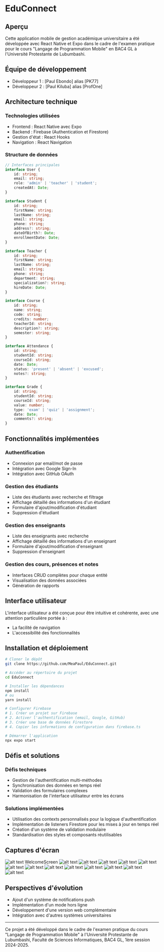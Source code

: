 # EduConnect

## Aperçu

Cette application mobile de gestion académique universitaire a été développée avec React Native et Expo dans le cadre de l'examen pratique pour le cours "Langage de Programmation Mobile" en BAC4 GL à l'Université Protestante de Lubumbashi.

## Équipe de développement

- Développeur 1 : [Paul Ebondo] alias [PK77]
- Développeur 2 : [Paul Kiluba] alias [ProfOne]

## Architecture technique

### Technologies utilisées

- Frontend : React Native avec Expo
- Backend : Firebase (Authentication et Firestore)
- Gestion d'état : React Hooks
- Navigation : React Navigation

### Structure de données

```typescript
// Interfaces principales
interface User {
    id: string;
    email: string;
    role: 'admin' | 'teacher' | 'student';
    createdAt: Date;
}

interface Student {
    id: string;
    firstName: string;
    lastName: string;
    email: string;
    phone: string;
    address?: string;
    dateOfBirth?: Date;
    enrollmentDate: Date;
}

interface Teacher {
    id: string;
    firstName: string;
    lastName: string;
    email: string;
    phone: string;
    department: string;
    specialization?: string;
    hireDate: Date;
}

interface Course {
    id: string;
    name: string;
    code: string;
    credits: number;
    teacherId: string;
    description?: string;
    semester: string;
}

interface Attendance {
    id: string;
    studentId: string;
    courseId: string;
    date: Date;
    status: 'present' | 'absent' | 'excused';
    notes?: string;
}

interface Grade {
    id: string;
    studentId: string;
    courseId: string;
    value: number;
    type: 'exam' | 'quiz' | 'assignment';
    date: Date;
    comments?: string;
}
```

## Fonctionnalités implémentées

### Authentification

- Connexion par email/mot de passe
- Intégration avec Google Sign-In
- Intégration avec GitHub OAuth

### Gestion des étudiants

- Liste des étudiants avec recherche et filtrage
- Affichage détaillé des informations d'un étudiant
- Formulaire d'ajout/modification d'étudiant
- Suppression d'étudiant

### Gestion des enseignants

- Liste des enseignants avec recherche
- Affichage détaillé des informations d'un enseignant
- Formulaire d'ajout/modification d'enseignant
- Suppression d'enseignant

### Gestion des cours, présences et notes

- Interfaces CRUD complètes pour chaque entité
- Visualisation des données associées
- Génération de rapports

## Interface utilisateur

L'interface utilisateur a été conçue pour être intuitive et cohérente, avec une attention particulière portée à :

- La facilité de navigation
- L'accessibilité des fonctionnalités

## Installation et déploiement

```bash
# Cloner le dépôt
git clone https://github.com/MeaPaul/EduConnect.git

# Accéder au répertoire du projet
cd EduConnect

# Installer les dépendances
npm install
# ou
yarn install

# Configurer Firebase
# 1. Créer un projet sur Firebase
# 2. Activer l'authentification (email, Google, GitHub)
# 3. Créer une base de données Firestore
# 4. Copier les informations de configuration dans firebase.ts

# Démarrer l'application
npx expo start
```

## Défis et solutions

### Défis techniques

- Gestion de l'authentification multi-méthodes
- Synchronisation des données en temps réel
- Validation des formulaires complexes
- Harmonisation de l'interface utilisateur entre les écrans

### Solutions implémentées

- Utilisation des contexts personnalisés pour la logique d'authentification
- Implémentation de listeners Firestore pour les mises à jour en temps réel
- Création d'un système de validation modulaire
- Standardisation des styles et composants réutilisables

## Captures d'écran
![alt text](iPhone-13-PRO-localhost.png) WelcomeScreen
![alt text](Google-Pixel-6-PRO-localhost.png)
![alt text](<Google-Pixel-6-PRO-localhost (12).png>) ![alt text](<Google-Pixel-6-PRO-localhost (1).png>) ![alt text](<Google-Pixel-6-PRO-localhost (2).png>) ![alt text](<Google-Pixel-6-PRO-localhost (3).png>) ![alt text](<Google-Pixel-6-PRO-localhost (4).png>) ![alt text](<Google-Pixel-6-PRO-localhost (5).png>) ![alt text](<Google-Pixel-6-PRO-localhost (6).png>) ![alt text](<Google-Pixel-6-PRO-localhost (7).png>) ![alt text](<Google-Pixel-6-PRO-localhost (8).png>) ![alt text](<Google-Pixel-6-PRO-localhost (9).png>) ![alt text](<Google-Pixel-6-PRO-localhost (10).png>) ![alt text](<Google-Pixel-6-PRO-localhost (11).png>)

## Perspectives d'évolution

- Ajout d'un système de notifications push
- Implémentation d'un mode hors ligne
- Développement d'une version web complémentaire
- Intégration avec d'autres systèmes universitaires

---

Ce projet a été développé dans le cadre de l'examen pratique du cours "Langage de Programmation Mobile" à l'Université Protestante de Lubumbashi, Faculté de Sciences Informatiques, BAC4 GL, 1ère session 2024-2025.
